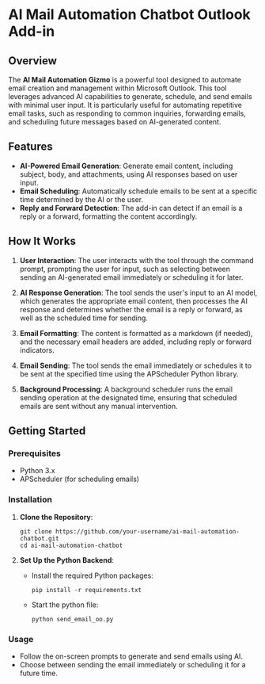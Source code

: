 # AI Mail Automation Chatbot Outlook Add-in

## Overview

The **AI Mail Automation Gizmo** is a powerful tool designed to automate email creation and management within Microsoft Outlook. This tool leverages advanced AI capabilities to generate, schedule, and send emails with minimal user input. It is particularly useful for automating repetitive email tasks, such as responding to common inquiries, forwarding emails, and scheduling future messages based on AI-generated content.

## Features

- **AI-Powered Email Generation**: Generate email content, including subject, body, and attachments, using AI responses based on user input.
- **Email Scheduling**: Automatically schedule emails to be sent at a specific time determined by the AI or the user.
- **Reply and Forward Detection**: The add-in can detect if an email is a reply or a forward, formatting the content accordingly.

## How It Works

1. **User Interaction**: The user interacts with the tool through the command prompt, prompting the user for input, such as selecting between sending an AI-generated email immediately or scheduling it for later.

2. **AI Response Generation**: The tool sends the user's input to an AI model, which generates the appropriate email content, then processes the AI response and determines whether the email is a reply or forward, as well as the scheduled time for sending.

3. **Email Formatting**: The content is formatted as a markdown (if needed), and the necessary email headers are added, including reply or forward indicators.

4. **Email Sending**: The tool sends the email immediately or schedules it to be sent at the specified time using the APScheduler Python library.

5. **Background Processing**: A background scheduler runs the email sending operation at the designated time, ensuring that scheduled emails are sent without any manual intervention.

## Getting Started

### Prerequisites

- Python 3.x
- APScheduler (for scheduling emails)

### Installation

1. **Clone the Repository**:
   ```
   git clone https://github.com/your-username/ai-mail-automation-chatbot.git
   cd ai-mail-automation-chatbot
   ```

2. **Set Up the Python Backend**:
   - Install the required Python packages:
     ```
     pip install -r requirements.txt
     ```
   - Start the python file:
     ```
     python send_email_oo.py
     ```

### Usage

- Follow the on-screen prompts to generate and send emails using AI.
- Choose between sending the email immediately or scheduling it for a future time.
